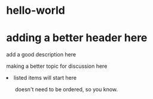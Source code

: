 # hello-world
<h1>adding a better header here</h1>
<p>add a good description here </p>
<p>making a better topic for discussion here</p>
<li>listed items will start here</li>
<ul>doesn't need to be ordered, so you know.</ul>
